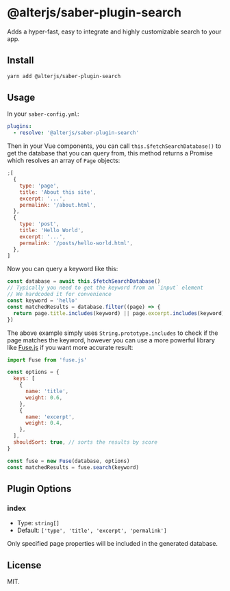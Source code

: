 # @alterjs/saber-plugin-search

Adds a hyper-fast, easy to integrate and highly customizable search to your app.

## Install

```bash
yarn add @alterjs/saber-plugin-search
```

## Usage

In your `saber-config.yml`:

```yml
plugins:
  - resolve: '@alterjs/saber-plugin-search'
```

Then in your Vue components, you can call `this.$fetchSearchDatabase()` to get the database that you can query from, this method returns a Promise which resolves an array of `Page` objects:

```js
;[
  {
    type: 'page',
    title: 'About this site',
    excerpt: '...',
    permalink: '/about.html',
  },
  {
    type: 'post',
    title: 'Hello World',
    excerpt: '...',
    permalink: '/posts/hello-world.html',
  },
]
```

Now you can query a keyword like this:

```js
const database = await this.$fetchSearchDatabase()
// Typically you need to get the keyword from an `input` element
// We hardcoded it for convenience
const keyword = 'hello'
const matchedResults = database.filter((page) => {
  return page.title.includes(keyword) || page.excerpt.includes(keyword)
})
```

The above example simply uses `String.prototype.includes` to check if the page matches the keyword, however you can use a more powerful library like [Fuse.js](https://fusejs.io/) if you want more accurate result:

```js
import Fuse from 'fuse.js'

const options = {
  keys: [
    {
      name: 'title',
      weight: 0.6,
    },
    {
      name: 'excerpt',
      weight: 0.4,
    },
  ],
  shouldSort: true, // sorts the results by score
}

const fuse = new Fuse(database, options)
const matchedResults = fuse.search(keyword)
```

## Plugin Options

### index

- Type: `string[]`
- Default: `['type', 'title', 'excerpt', 'permalink']`

Only specified page properties will be included in the generated database.

## License

MIT.
